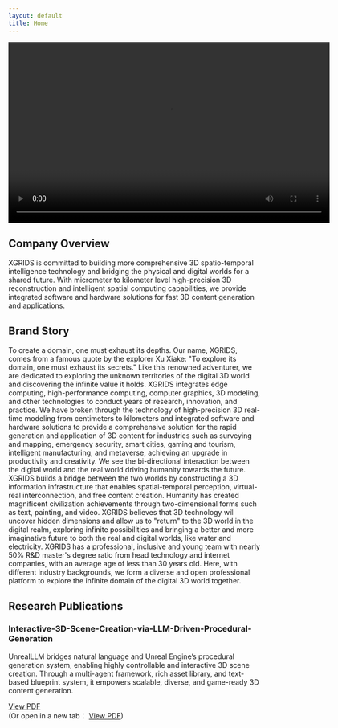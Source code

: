 ```yaml
---
layout: default
title: Home
---
```


<video width="640" height="360" controls>
  <source src="story.mp4" type="video/mp4">
  您的浏览器不支持视频播放。
</video>

##                                                              Company Overview

  XGRIDS is committed to building more comprehensive 3D spatio-temporal intelligence technology and bridging the physical and digital worlds for a shared future.
With micrometer to kilometer level high-precision 3D reconstruction and intelligent spatial computing capabilities, we provide integrated software and hardware solutions for fast 3D content generation and applications.

 ##                                                                Brand Story

  To create a domain, one must exhaust its depths.
Our name, XGRIDS, comes from a famous quote by the explorer Xu Xiake: "To explore its domain, one must exhaust its secrets." Like this renowned adventurer, we are dedicated to exploring the unknown territories of the digital 3D world and discovering the infinite value it holds.
XGRIDS integrates edge computing, high-performance computing, computer graphics, 3D modeling, and other technologies to conduct years of research, innovation, and practice. We have broken through the technology of high-precision 3D real-time modeling from centimeters to kilometers and integrated software and hardware solutions to provide a comprehensive solution for the rapid generation and application of 3D content for industries such as surveying and mapping, emergency security, smart cities, gaming and tourism, intelligent manufacturing, and metaverse, achieving an upgrade in productivity and creativity.
We see the bi-directional interaction between the digital world and the real world driving humanity towards the future. XGRIDS builds a bridge between the two worlds by constructing a 3D information infrastructure that enables spatial-temporal perception, virtual-real interconnection, and free content creation.
Humanity has created magnificent civilization achievements through two-dimensional forms such as text, painting, and video. XGRIDS believes that 3D technology will uncover hidden dimensions and allow us to "return" to the 3D world in the digital realm, exploring infinite possibilities and bringing a better and more imaginative future to both the real and digital worlds, like water and electricity.
XGRIDS has a professional, inclusive and young team with nearly 50% R&D master's degree ratio from head technology and internet companies, with an average age of less than 30 years old. Here, with different industry backgrounds, we form a diverse and open professional platform to explore the infinite domain of the digital 3D world together.


## Research Publications

### Interactive-3D-Scene-Creation-via-LLM-Driven-Procedural-Generation
UnrealLLM bridges natural language and Unreal Engine’s procedural generation system, enabling highly controllable and interactive 3D scene creation. Through a multi-agent framework, rich asset library, and text-based blueprint system, it empowers scalable, diverse, and game-ready 3D content generation.

[View PDF](Interactive-3D-Scene-Creation-via-LLM-Driven-Procedural-Generation/UnrealLLM_ACL_Version.pdf)  
  (Or open in a new tab：
<a href="Interactive-3D-Scene-Creation-via-LLM-Driven-Procedural-Generation/UnrealLLM_ACL_Version.pdf" target="_blank">View PDF</a>)